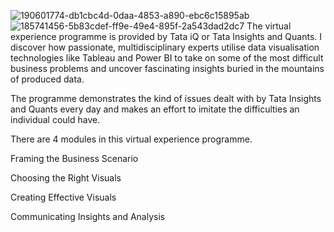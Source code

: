 
![190601774-db1cbc4d-0daa-4853-a890-ebc6c15895ab](https://user-images.githubusercontent.com/118355065/207799924-6176978e-3e21-4d3c-a96d-375df6952d49.jpg)
![185741456-5b83cdef-ff9e-49e4-895f-2a543dad2dc7](https://user-images.githubusercontent.com/118355065/207799953-ee4e22d5-c826-4bc2-ae6c-6ee516a11e6e.jpg)
The virtual experience programme is provided by Tata iQ or Tata Insights and Quants. I discover how passionate, multidisciplinary experts utilise data visualisation technologies like Tableau and Power BI to take on some of the most difficult business problems and uncover fascinating insights buried in the mountains of produced data.

The programme demonstrates the kind of issues dealt with by Tata Insights and Quants every day and makes an effort to imitate the difficulties an individual could have.

There are 4 modules in this virtual experience programme.

Framing the Business Scenario

Choosing the Right Visuals

Creating Effective Visuals

Communicating Insights and Analysis
